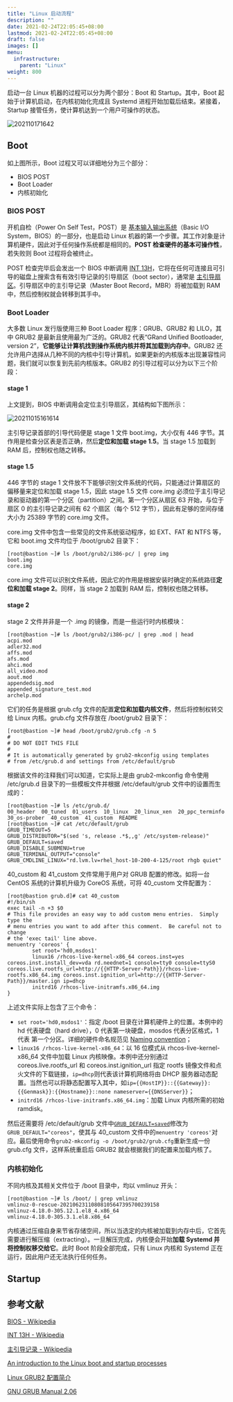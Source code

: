 ```yaml
---
title: "Linux 启动流程"
description: ""
date: 2021-02-24T22:05:45+08:00
lastmod: 2021-02-24T22:05:45+08:00
draft: false
images: []
menu:
  infrastructure:
    parent: "Linux"
weight: 800
---
```


启动一台 Linux 机器的过程可以分为两个部分：Boot 和 Startup。其中，Boot 起始于计算机启动，在内核初始化完成且 Systemd 进程开始加载后结束。紧接着， Startup 接管任务，使计算机达到一个用户可操作的状态。

![202110171642](https://cdn.jsdelivr.net/gh/koktlzz/ImgBed@master/202110171642.jpeg)

## Boot

如上图所示，Boot 过程又可以详细地分为三个部分：

- BIOS POST
- Boot Loader
- 内核初始化

### BIOS POST

开机自检（Power On Self Test，POST）是 [基本输入输出系统](https://zh.wikipedia.org/wiki/BIOS)（Basic I/O System，BIOS）的一部分，也是启动 Linux 机器的第一个步骤。其工作对象是计算机硬件，因此对于任何操作系统都是相同的。**POST 检查硬件的基本可操作性**，若失败则 Boot 过程将会被终止。

POST 检查完毕后会发出一个 BIOS 中断调用 [INT 13H](https://en.wikipedia.org/wiki/INT_13H)，它将在任何可连接且可引导的磁盘上搜索含有有效引导记录的引导扇区（boot sector），通常是 [主引导扇区](https://zh.wikipedia.org/wiki/%E4%B8%BB%E5%BC%95%E5%AF%BC%E8%AE%B0%E5%BD%95)。引导扇区中的主引导记录（Master Boot Record，MBR）将被加载到 RAM 中，然后控制权就会转移到其手中。

### Boot Loader

大多数 Linux 发行版使用三种 Boot Loader 程序：GRUB、GRUB2 和 LILO，其中 GRUB2 是最新且使用最为广泛的。GRUB2 代表“GRand Unified Bootloader, version 2”，**它能够让计算机找到操作系统内核并将其加载到内存中**。GRUB2 还允许用户选择从几种不同的内核中引导计算机，如果更新的内核版本出现兼容性问题，我们就可以恢复到先前内核版本。GRUB2 的引导过程可以分为以下三个阶段：

#### stage 1

上文提到，BIOS 中断调用会定位主引导扇区，其结构如下图所示：

![20211015161614](https://cdn.jsdelivr.net/gh/koktlzz/NoteImg@main/20211015161614.png)

主引导记录首部的引导代码便是 stage 1 文件 boot.img，大小仅有 446 字节。其作用是检查分区表是否正确，然后**定位和加载 stage 1.5**。当 stage 1.5 加载到 RAM 后，控制权也随之转移。

#### stage 1.5

446 字节的 stage 1 文件放不下能够识别文件系统的代码，只能通过计算扇区的偏移量来定位和加载 stage 1.5，因此 stage 1.5 文件 core.img 必须位于主引导记录和驱动器的第一个分区（partition）之间。第一个分区从扇区 63 开始，与位于扇区 0 的主引导记录之间有 62 个扇区（每个 512 字节），因此有足够的空间存储大小为 25389 字节的 core.img 文件。

core.img 文件中包含一些常见的文件系统驱动程序，如 EXT、FAT 和 NTFS 等，它和 boot.img 文件均位于 /boot/grub2 目录下：

```shell
[root@bastion ~]# ls /boot/grub2/i386-pc/ | grep img
boot.img
core.img
```

core.img 文件可以识别文件系统，因此它的作用是根据安装时确定的系统路径**定位和加载 stage 2**。同样，当 stage 2 加载到 RAM 后，控制权也随之转移。

#### stage 2

stage 2 文件并非是一个 .img 的镜像，而是一些运行时内核模块：

```shell
[root@bastion ~]# ls /boot/grub2/i386-pc/ | grep .mod | head
acpi.mod
adler32.mod
affs.mod
afs.mod
ahci.mod
all_video.mod
aout.mod
appendedsig.mod
appended_signature_test.mod
archelp.mod
```

它们的任务是根据 grub.cfg 文件的配置**定位和加载内核文件**，然后将控制权转交给 Linux 内核。grub.cfg 文件存放在 /boot/grub2 目录下：

```shell
[root@bastion ~]# head /boot/grub2/grub.cfg -n 5
#
# DO NOT EDIT THIS FILE
#
# It is automatically generated by grub2-mkconfig using templates
# from /etc/grub.d and settings from /etc/default/grub
```

根据该文件的注释我们可以知道，它实际上是由 grub2-mkconfig 命令使用 /etc/grub.d 目录下的一些模板文件并根据 /etc/default/grub 文件中的设置而生成的：

```shell
[root@bastion ~]# ls /etc/grub.d/
00_header  00_tuned  01_users  10_linux  20_linux_xen  20_ppc_terminfo  30_os-prober  40_custom  41_custom  README
[root@bastion ~]# cat /etc/default/grub
GRUB_TIMEOUT=5
GRUB_DISTRIBUTOR="$(sed 's, release .*$,,g' /etc/system-release)"
GRUB_DEFAULT=saved
GRUB_DISABLE_SUBMENU=true
GRUB_TERMINAL_OUTPUT="console"
GRUB_CMDLINE_LINUX="rd.lvm.lv=rhel_host-10-200-4-125/root rhgb quiet"
```

40_custom 和 41_custom 文件常用于用户对 GRUB 配置的修改。如将一台 CentOS 系统的计算机升级为 CoreOS 系统，可将 40_custom 文件配置为：

```shell
[root@bastion grub.d]# cat 40_custom
#!/bin/sh
exec tail -n +3 $0
# This file provides an easy way to add custom menu entries.  Simply type the
# menu entries you want to add after this comment.  Be careful not to change
# the 'exec tail' line above.
menuentry 'coreos' {
        set root='hd0,msdos1'
        linux16 /rhcos-live-kernel-x86_64 coreos.inst=yes coreos.inst.install_dev=vda rd.neednet=1 console=tty0 console=ttyS0 coreos.live.rootfs_url=http://{{HTTP-Server-Path}}/rhcos-live-rootfs.x86_64.img coreos.inst.ignition_url=http://{{HTTP-Server-Path}}/master.ign ip=dhcp
        initrd16 /rhcos-live-initramfs.x86_64.img
}
```

上述文件实际上包含了三个命令：

- `set root='hd0,msdos1'`：指定 /boot 目录在计算机硬件上的位置。本例中的 hd 代表硬盘（hard drive），0 代表第一块硬盘，mosdos 代表分区格式，1 代表 第一个分区。详细的硬件命名规范见 [Naming convention](https://www.gnu.org/software/grub/manual/grub/grub.html#Naming-convention)；
- `linux16 /rhcos-live-kernel-x86_64`：以 16 位模式从 rhcos-live-kernel-x86_64 文件中加载 Linux 内核映像。本例中还分别通过 coreos.live.rootfs_url 和 coreos.inst.ignition_url 指定 rootfs 镜像文件和点火文件的下载链接，`ip=dhcp`则代表该计算机网络将由 DHCP 服务器动态配置。当然也可以将静态配置写入其中，如`ip={{HostIP}}::{{Gateway}}:{{Genmask}}:{{Hostname}}::none nameserver={{DNSServer}}`；
- `initrd16 /rhcos-live-initramfs.x86_64.img`：加载 Linux 内核所需的初始 ramdisk。

然后还需要将 /etc/default/grub 文件中[`GRUB_DEFAULT=saved`](https://www.gnu.org/software/grub/manual/grub/grub.html#Simple-configuration)修改为`GRUB_DEFAULT="coreos"`，使其与 40_custom 文件中的`menuentry 'coreos'`对应。最后使用命令`grub2-mkconfig -o /boot/grub2/grub.cfg`重新生成一份 grub.cfg 文件，这样系统重启后 GRUB2 就会根据我们的配置来加载内核了。

### 内核初始化

不同内核及其相关文件位于 /boot 目录中，均以 vmlinuz 开头：

```shell
[root@bastion ~]# ls /boot/ | grep vmlinuz
vmlinuz-0-rescue-20210623110808105647395700239158
vmlinuz-4.18.0-305.12.1.el8_4.x86_64
vmlinuz-4.18.0-305.3.1.el8.x86_64
```

内核通过压缩自身来节省存储空间，所以当选定的内核被加载到内存中后，它首先需要进行解压缩（extracting）。一旦解压完成，内核便会开始**加载 Systemd 并将控制权移交给它**。此时 Boot 阶段全部完成，只有 Linux 内核和 Systemd 正在运行，因此用户还无法执行任何任务。

## Startup

## 参考文献

[BIOS - Wikipedia](https://zh.wikipedia.org/wiki/BIOS)

[INT 13H - Wikipedia](https://en.wikipedia.org/wiki/INT_13H)

[主引导记录 - Wikipedia](https://zh.wikipedia.org/wiki/%E4%B8%BB%E5%BC%95%E5%AF%BC%E8%AE%B0%E5%BD%95)

[An introduction to the Linux boot and startup processes](https://opensource.com/article/17/2/linux-boot-and-startup)

[Linux GRUB2 配置简介](https://linux.cn/article-8603-1.html)

[GNU GRUB Manual 2.06](https://www.gnu.org/software/grub/manual/grub/grub.html)